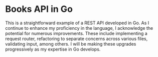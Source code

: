 # Books API in Go

This is a straightforward example of a REST API developed in Go. 
As I continue to enhance my proficiency in the language, I acknowledge the potential for numerous improvements. 
These include implementing a request router, refactoring to separate concerns across various files, validating input, among others. 
I will be making these upgrades progressively as my expertise in Go develops.
